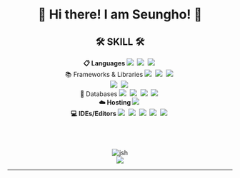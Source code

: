 <h1 align="center">
  👋 Hi there! I am Seungho! 👋 
</h1>
<h2 align="center">
  🛠 SKILL 🛠
</h2>

<div align="center">
  <b>
    📋 Languages
  </b>
  <img src="https://img.shields.io/badge/Java-5382a1?style=for-the-badge&logo=java&logoColor=black"/></a>&nbsp
  <img src="https://img.shields.io/badge/Python-306998?style=for-the-badge&logo=Python&logoColor=white" /></a>&nbsp
  <img src="https://img.shields.io/badge/javascript-%23323330.svg?style=for-the-badge&logo=javascript&logoColor=%23F7DF1E"></a>&nbsp
</div>
<div align="center">
    📚 Frameworks & Libraries
  <img src="https://img.shields.io/badge/Spring-6DB33F?style=for-the-badge&logo=Spring&logoColor=white"></a>&nbsp
  <img src="https://img.shields.io/badge/Spring Boot-6DB33F?style=for-the-badge&logo=Spring Boot&logoColor=white"/></a>&nbsp
  <img src="https://img.shields.io/badge/flask-000000?style=for-the-badge&logo=flask&logoColor=white"></a>&nbsp
<br>
  <img src="https://img.shields.io/badge/vue.Js-4FC08D?style=for-the-badge&logo=vue.js&logoColor=white"/></a>&nbsp
  <img src="https://img.shields.io/badge/react-%2320232a.svg?style=for-the-badge&logo=react&logoColor=%2361DAFB"/></a>&nbsp
</div>
<div align="center">
    💾 Databases
  </b>
  <img src="https://img.shields.io/badge/Mysql-E6B91E?style=for-the-badge&logo=MySql&logoColor=white"/></a>&nbsp 
  <img src="https://img.shields.io/badge/MariaDB-003545?style=for-the-badge&logo=mariadb&logoColor=white"></a>&nbsp
  <img src="https://img.shields.io/badge/firebase-a08021?style=for-the-badge&logo=firebase&logoColor=ffcd34"</a>&nbsp
  <img src="https://img.shields.io/badge/redis-%23DD0031.svg?style=for-the-badge&logo=redis&logoColor=white"</a>&nbsp
</div>
<div align="center">
  <b>
    ☁️ Hosting
  </b>
  <img src="https://img.shields.io/badge/AWS-%23FF9900.svg?style=for-the-badge&logo=amazon-aws&logoColor=white"></a>&nbsp
<br>
  <b>
    💻 IDEs/Editors
  </b>
  <img src="https://img.shields.io/badge/IntelliJIDEA-000000.svg?style=for-the-badge&logo=intellij-idea&logoColor=white">&nbsp
  <img src="https://img.shields.io/badge/pycharm-143?style=for-the-badge&logo=pycharm&logoColor=black&color=black&labelColor=green">&nbsp
  <img src="https://img.shields.io/badge/Visual%20Studio%20Code-0078d7.svg?style=for-the-badge&logo=visual-studio-code&logoColor=white">&nbsp
  <img src="https://img.shields.io/badge/jupyter-%23FA0F00.svg?style=for-the-badge&logo=jupyter&logoColor=white">&nbsp
  <img src="https://img.shields.io/badge/Eclipse-FE7A16.svg?style=for-the-badge&logo=Eclipse&logoColor=white"></a>&nbsp
</div>
<br><br><br>
</p>
<div align="center">
  <img src="https://github-readme-stats.vercel.app/api/top-langs/?username=jshEIT&layout=compact&hide=javascript,css,scss&theme=dracula&langs_count=8" alt="jsh"> 
</div>
<div align="center">
  <img src="https://github-readme-stats.vercel.app/api?username=jshEIT&show_icons=true&theme=onedark">
</div>
  

* * *


<!--
**jshEIT/jshEIT** is a ✨ _special_ ✨ repository because its `README.md` (this file) appears on your GitHub profile.

Here are some ideas to get you started:

- 🔭 I’m currently working on ...
- 🌱 I’m currently learning ...
- 👯 I’m looking to collaborate on ...
- 🤔 I’m looking for help with ...
- 💬 Ask me about ...
- 📫 How to reach me: ...
- 😄 Pronouns: ...
- ⚡ Fun fact: ...
-->
